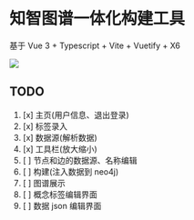 # 知智图谱一体化构建工具

基于 Vue 3 + Typescript + Vite + Vuetify + X6

![](https://s3.bmp.ovh/imgs/2021/12/b58bc4844d93bc9d.png)

## TODO

1. [x] 主页(用户信息、退出登录)
2. [x] 标签录入
3. [x] 数据源(解析数据)
4. [x] 工具栏(放大缩小)
5. [ ] 节点和边的数据源、名称编辑
6. [ ] 构建(注入数据到 neo4j)
7. [ ] 图谱展示
8. [ ] 概念标签编辑界面
9. [ ] 数据 json 编辑界面
